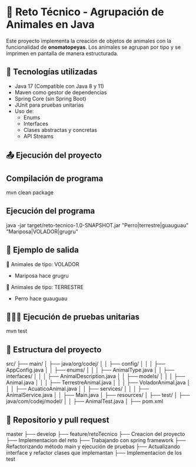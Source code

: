 # 🦁 Reto Técnico - Agrupación de Animales en Java

Este proyecto implementa la creación de objetos de animales con la funcionalidad de **onomatopeyas**. Los animales se agrupan por tipo y se imprimen en pantalla de manera estructurada.

## 🚀 Tecnologías utilizadas

- Java 17 (Compatible con Java 8 y 11)
- Maven como gestor de dependencias
- Spring Core (sin Spring Boot)
- JUnit para pruebas unitarias
- Uso de:
  - Enums
  - Interfaces
  - Clases abstractas y concretas
  - API Streams

## 📤 Ejecución del proyecto

   ## Compilación de programa
   mvn clean package
   ## Ejecución del programa
   java -jar target/reto-tecnico-1.0-SNAPSHOT.jar "Perro|terrestre|guauguau" "Mariposa|VOLADOR|grugru"


## 📒 Ejemplo de salida
  🐾 Animales de tipo: VOLADOR
   - Mariposa hace grugru

🦅 Animales de tipo: TERRESTRE
   - Perro hace guauguau

## 👨🏾‍🏫 Ejecución de pruebas unitarias

  mvn test

## 📒 Estructura del proyecto
src/
 ├── main/
 │   ├── java/org/codej/
 │   │   ├── config/
 │   │   │   ├── AppConfig.java
 │   │   ├── enums/
 │   │   │   ├── AnimalType.java
 │   │   ├── interfaces/
 │   │   │   ├── AnimalDescription.java
 │   │   ├── models/
 │   │   │   ├── Animal.java
 │   │   │   ├── TerrestreAnimal.java
 │   │   │   ├── VoladorAnimal.java
 │   │   │   ├── AcuaticoAnimal.java
 │   │   ├── services/
 │   │   │   ├── AnimalService.java
 │   │   ├── Main.java
 │   ├── resources/
 │
 ├── test/
 │   ├── java/com/codej/model/
 │   │   ├── AnimalTest.java
 │
 ├── pom.xml


 ## 🏢 Repositorio y pull request
 
 master
 ├── develop
       ├── feature/retoTecnico
            ├── Creacion del proyecto
            ├── Implementacion del reto
            ├── Trabajando con spring framework
            ├── Refactorizando método main y ejecución de pruebas
            ├── Actualizando interface y refactor clases que implemantan
            ├── Implementacion de los test

   







